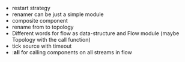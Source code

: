 - restart strategy
- renamer can be just a simple module
- composite component
- rename from to topology
- Different words for flow as data-structure and Flow module (maybe Topology with the call function)
- tick source with timeout
- :__all__ for calling components on all streams in flow